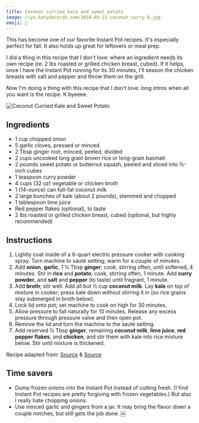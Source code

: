```yaml
---
title: Coconut curried kale and sweet potato
image: //yo.katydecorah.com/2018-09-21-coconut-curry-0.jpg
emoji: 🍛
---
```


This has become one of our favorite Instant Pot recipes. It's especially perfect for fall. It also holds up great for leftovers or meal prep.

I did a thing in this recipe that I don't love: where an ingredient needs its own recipe (re: 2 lbs roasted or grilled chicken breast, cubed). If it helps, once I have the Instant Pot running for its 30 minutes, I'll season the chicken breasts with salt and pepper and throw them on the grill.

Now I'm doing a thing with this recipe that I don't love: long intros when all you want is the recipe. K byeeee.

![Coconut Curried Kale and Sweet Potato](//yo.katydecorah.com/2018-09-21-coconut-curry-0.jpg)

## Ingredients

- 1 cup chopped onion
- 5 garlic cloves, pressed or minced
- 2 Tbsp ginger root, minced, peeled, divided
- 2 cups uncooked long grain brown rice or long-grain basmati
- 2 pounds sweet potato or butternut squash, peeled and sliced into ½-inch cubes
- 1 teaspoon curry powder
- 4 cups (32 oz) vegetable or chicken broth
- 1 (14-ounce) can full-fat coconut milk
- 2 large bunches of kale (about 2 pounds), stemmed and chopped
- 1 tablespoon lime juice
- Red pepper flakes (optional), to taste
- 2 lbs roasted or grilled chicken breast, cubed (optional, but highly recommended)

## Instructions

1. Lightly coat inside of a 6-quart electric pressure cooker with cooking spray. Turn machine to sauté setting; warm for a couple of minutes.
2. Add **onion**, **garlic**, 1 ½ Tbsp **ginger**; cook, stirring often, until softened, 4 minutes. Stir in **rice** and **potato**; cook, stirring often, 1 minute. Add **curry powder**, and **salt** and **pepper** (to taste) until fragrant, 1 minute.
3. Add **broth**; stir well. Add all but ½ cup **coconut milk**. Lay **kale** on top of mixture in cooker; press kale down without stirring it in (so rice grains stay submerged in broth below).
4. Lock lid onto pot; set machine to cook on high for 30 minutes.
5. Allow pressure to fall naturally for 10 minutes. Release any excess pressure through pressure valve and then open pot.
6. Remove the lid and turn the machine to the sauté setting.
7. Add reserved ½ Tbsp **ginger**, remaining **coconut milk**, **lime juice**, **red pepper flakes**, and **chicken**, and stir them with kale into rice mixture below. Stir until mixture is thickened.

Recipe adapted from: [Source](https://cookieandkate.com/2015/coconut-curried-kale-and-sweet-potato-recipe/) & [Source](https://www.weightwatchers.com/us/recipe/pressure-cooker-brown-rice-kale-and-sweet-potato-pilaf-1/56640bbd9f278a33346f68d7)

## Time savers

- Dump frozen onions into the Instant Pot instead of cutting fresh. (I find Instant Pot recipes are pretty forgiving with frozen vegetables.) But also I really hate chopping onions.
- Use minced garlic and gingers from a jar. It may bring the flavor down a couple notches, but still gets the job done.
  ￼
